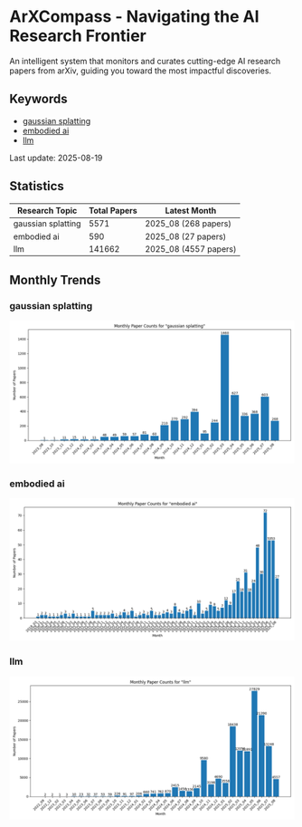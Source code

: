 # ArXCompass - Navigating the AI Research Frontier
An intelligent system that monitors and curates cutting-edge AI research papers from arXiv, guiding you toward the most impactful discoveries.

## Keywords

- [gaussian splatting](gaussian_splatting/)
- [embodied ai](embodied_ai/)
- [llm](llm/)

Last update: 2025-08-19

## Statistics

| Research Topic | Total Papers | Latest Month |
| --- | --- | --- |
| gaussian splatting | 5571 | 2025_08 (268 papers) |
| embodied ai | 590 | 2025_08 (27 papers) |
| llm | 141662 | 2025_08 (4557 papers) |

## Monthly Trends

### gaussian splatting

![Monthly Paper Counts for gaussian splatting](gaussian_splatting/monthly_stats.png)

### embodied ai

![Monthly Paper Counts for embodied ai](embodied_ai/monthly_stats.png)

### llm

![Monthly Paper Counts for llm](llm/monthly_stats.png)

